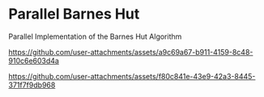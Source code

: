 # Parallel Barnes Hut
 Parallel Implementation of the Barnes Hut Algorithm




https://github.com/user-attachments/assets/a9c69a67-b911-4159-8c48-910c6e603d4a



https://github.com/user-attachments/assets/f80c841e-43e9-42a3-8445-371f7f9db968

